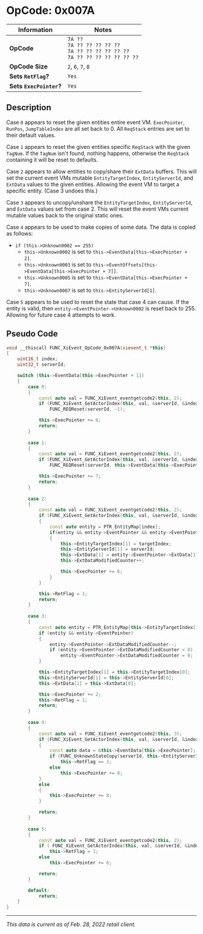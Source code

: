 # OpCode: 0x007A

| Information               | Notes |
|---                        |---    |
| **OpCode**                | `7A ??` <br> `7A ?? ?? ?? ?? ??` <br> `7A ?? ?? ?? ?? ?? ??` <br> `7A ?? ?? ?? ?? ?? ?? ??` |
| **OpCode Size**           | `2`, `6`, `7`, `8` |
| **Sets `RetFlag`?**       | `Yes` |
| **Sets `ExecPointer`?**   | `Yes` |

## Description

Case `0` appears to reset the given entities entire event VM. `ExecPointer`, `RunPos`, `JumpTableIndex` are all set back to 0. All `ReqStack` entries are set to their default values.

Case `1` appears to reset the given entities specific `ReqStack` with the given `TagNum`. If the `TagNum` isn't found, nothing happens, otherwise the `ReqStack` containing it will be reset to defaults.

Case `2` appears to allow entities to copy/share their `ExtData` buffers. This will set the current event VMs mutable `EntityTargetIndex`, `EntityServerId`, and `ExtData` values to the given entities. Allowing the event VM to target a specific entity. (Case 3 undoes this.)

Case `3` appears to uncopy/unshare the `EntityTargetIndex`, `EntityServerId`, and `ExtData` values set from case 2. This will reset the event VMs current mutable values back to the original static ones.

Case `4` appears to be used to make copies of some data. The data is copied as follows:

  * `if (this->Unknown0002 == 255)`
    * `this->Unknown0002` is set to `this->EventData[this->ExecPointer + 2]`.
    * `this->Unknown0003` is set to `this->EventOffsets[this->EventData[this->ExecPointer + 7]]`.
    * `this->Unknown0005` is set to `this->EventData[this->ExecPointer + 7]`.
    * `this->Unknown0007` is set to `this->EntityServerId[1]`.

Case `5` appears to be used to reset the state that case 4 can cause. If the entity is valid, then `entity->EventPointer->Unknown0002` is reset back to 255. Allowing for future case 4 attempts to work.

## Pseudo Code

```cpp
void __thiscall FUNC_XiEvent_OpCode_0x007A(xievent_t *this)
{
    uint16_t index;
    uint32_t serverId;

    switch (this->EventData[this->ExecPointer + 1])
    {
        case 0:
        {
            const auto val = FUNC_XiEvent_eventgetcode2(this, 2);
            if (FUNC_XiEvent_GetActorIndex(this, val, &serverId, &index))
                FUNC_REQReset(serverId, -1);

            this->ExecPointer += 6;
            return;
        }
        
        case 1:
        {
            const auto val = FUNC_XiEvent_eventgetcode2(this, 2);
            if (FUNC_XiEvent_GetActorIndex(this, val, &serverId, &index))
                FUNC_REQReset(serverId, this->EventData[this->ExecPointer + 6]);

            this->ExecPointer += 7;
            return;
        }
        
        case 2:
        {
            const auto val = FUNC_XiEvent_eventgetcode2(this, 2);
            if (FUNC_XiEvent_GetActorIndex(this, val, &serverId, &index))
            {
                const auto entity = PTR_EntityMap[index];
                if(entity && entity->EventPointer && entity->EventPointer->ExtData[1])
                {
                    this->EntityTargetIndex[1] = targetIndex;
                    this->EntityServerId[1] = serverId;
                    this->ExtData[1] = entity->EventPointer->ExtData[1];
                    this->ExtDataModifiedCounter++;

                    this->ExecPointer += 6;
                }
            }

            this->RetFlag = 1;
            return;
        }
        
        case 3:
        {
            const auto entity = PTR_EntityMap[this->EntityTargetIndex[1]];
            if (entity && entity->EventPointer)
            {
                entity->EventPointer->ExtDataModifiedCounter--;
                if (entity->EventPointer->ExtDataModifiedCounter < 0)
                    entity->EventPointer->ExtDataModifiedCounter = 0;
            }

            this->EntityTargetIndex[1] = this->EntityTargetIndex[0];
            this->EntityServerId[1] = this->EntityServerId[0];
            this->ExtData[1] = this->ExtData[0];

            this->ExecPointer += 2;
            this->RetFlag = 1;
            return;
        }
        
        case 4:
        {
            const auto val = FUNC_XiEvent_eventgetcode2(this, 3);
            if (FUNC_XiEvent_GetActorIndex(this, val, &serverId, &index))
            {
                const auto data = &this->EventData[this->ExecPointer];
                if (FUNC_UnknownStateCopy(serverId, this->EntityServerId[1], data[7], data[2]) == 2)
                    this->RetFlag == 1;
                else
                    this->ExecPointer += 8;
            }
            else
            {
                this->ExecPointer += 8;
            }

            return;
        }
        
        case 5:
        {
            const auto val = FUNC_XiEvent_eventgetcode2(this, 2);
            if ( FUNC_XiEvent_GetActorIndex(this, val, &serverId, &index) && FUNC_UnknownStateReset(serverId) == 2)
                this->RetFlag = 1;
            else
                this->ExecPointer += 6;

            return;
        }

        default:
            return;
    }
}
```

---

_This data is current as of Feb. 28, 2022 retail client._